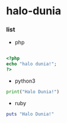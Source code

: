 # halo-dunia

### list

- php

```php

<?php
echo "halo dunia!";
?>

```

- python3

```python
print("Halo Dunia!")
```

- ruby

```ruby
puts "Halo Dunia!"
```
